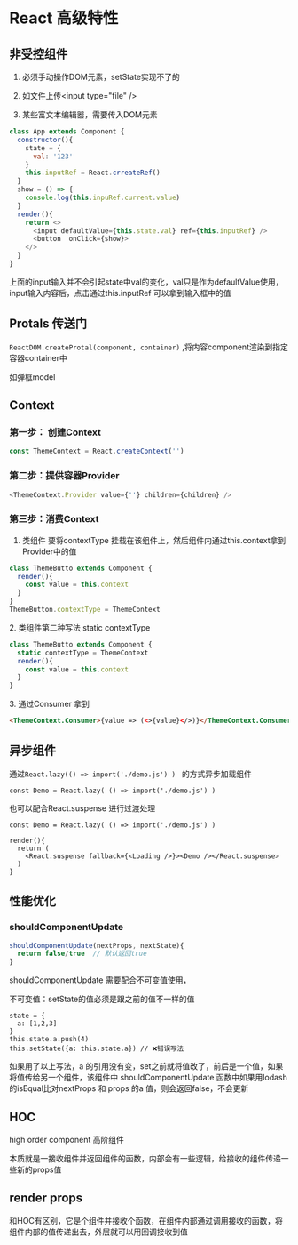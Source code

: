 # React 高级特性

## 非受控组件

1.  必须手动操作DOM元素，setState实现不了的

2.  如文件上传\<input type="file" />

3.  某些富文本编辑器，需要传入DOM元素

```javascript
class App extends Component {
  constructor(){
    state = {
      val: '123'
    }
    this.inputRef = React.crreateRef()
  }
  show = () => {
    console.log(this.inpuRef.current.value)
  }
  render(){
    return <>
      <input defaultValue={this.state.val} ref={this.inputRef} />
      <button  onClick={show}>
    </>
  }
}
```

上面的input输入并不会引起state中val的变化，val只是作为defaultValue使用，input输入内容后，点击通过this.inputRef 可以拿到输入框中的值



## Protals 传送门

`ReactDOM.createProtal(component, container)` ,将内容component渲染到指定容器container中

如弹框model



## Context

### 第一步： 创建Context

```javascript
const ThemeContext = React.createContext('')
```

### 第二步：提供容器Provider

```javascript
<ThemeContext.Provider value={''} children={children} />
```

### 第三步：消费Context

1.  类组件 要将contextType 挂载在该组件上，然后组件内通过this.context拿到Provider中的值

```javascript
class ThemeButto extends Component {
  render(){
    const value = this.context
  }
}
ThemeButton.contextType = ThemeContext
```

2\. 类组件第二种写法 static contextType

```javascript
class ThemeButto extends Component {
  static contextType = ThemeContext
  render(){
    const value = this.context
  }
}
```

3\. 通过Consumer 拿到

```html
<ThemeContext.Consumer>{value => (<>{value}</>)}</ThemeContext.Consumer>
```



## 异步组件

通过`React.lazy(() => import('./demo.js') ) ` 的方式异步加载组件

```react&#x20;jsx
const Demo = React.lazy( () => import('./demo.js') )
```

也可以配合React.suspense 进行过渡处理

```react&#x20;jsx
const Demo = React.lazy( () => import('./demo.js') )

render(){
  return (
    <React.suspense fallback={<Loading />}><Demo /></React.suspense>
  )
}
```



## 性能优化

### shouldComponentUpdate

```javascript
shouldComponentUpdate(nextProps, nextState){
  return false/true  // 默认返回true
}
```

shouldComponentUpdate 需要配合不可变值使用，

不可变值：setState的值必须是跟之前的值不一样的值

```react&#x20;jsx
state = {
  a: [1,2,3]
}
this.state.a.push(4)
this.setState({a: this.state.a}) // ❌错误写法
```

如果用了以上写法，a 的引用没有变，set之前就将值改了，前后是一个值，如果将值传给另一个组件，该组件中 shouldComponentUpdate 函数中如果用lodash的isEqual比对nextProps 和 props 的a 值，则会返回false，不会更新

## HOC

high order component 高阶组件

本质就是一接收组件并返回组件的函数，内部会有一些逻辑，给接收的组件传递一些新的props值

## render props

和HOC有区别，它是个组件并接收个函数，在组件内部通过调用接收的函数，将组件内部的值传递出去，外层就可以用回调接收到值





